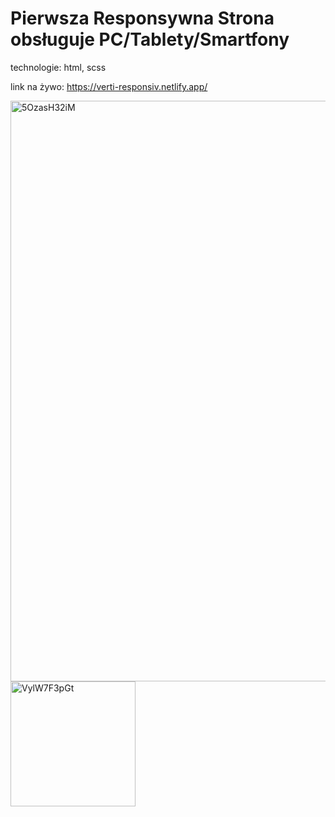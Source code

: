 # Pierwsza Responsywna Strona obsługuje PC/Tablety/Smartfony
technologie: html, scss

link na żywo: https://verti-responsiv.netlify.app/

<img width="929" alt="5OzasH32iM" src="https://user-images.githubusercontent.com/81171876/161404800-aa103c19-6fec-42ca-a2eb-83615001f241.png">
<img width="200" alt="VylW7F3pGt" src="https://user-images.githubusercontent.com/81171876/161404801-9bc3dfde-e059-4933-b2b1-72bd3a4478be.png">
